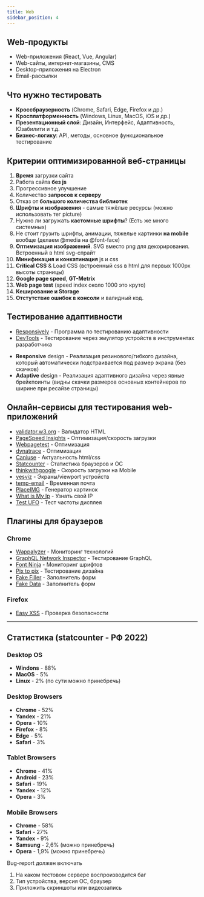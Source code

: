 ```yaml
---
title: Web
sidebar_position: 4
---
```


## Web-продукты 

- Web-приложения (React, Vue, Angular)
- Web-cайты, интернет-магазины, CMS 
- Desktop-приложения на Electron
- Email-рассылки

## Что нужно тестировать

- **Кроссбраузерность** (Chrome, Safari, Edge, Firefox и др.)
- **Кросплатформенноcть** (Windows, Linux, MacOS, iOS и др.)
- **Презентационный слой**: Дизайн, Интерфейс, Адаптивность, Юзабилити и т.д.
- **Бизнес-логику**: API, методы, основное функциональное тестирование

## Критерии оптимизированной веб-страницы

1. **Время** загрузки сайта
2. Работа сайта **без js**
3. Прогрессивное улучшение
4. Количество **запросов к серверу**
5. Отказ от **большого количества библиотек**
6. **Шрифты и изображения** - самые тяжёлые ресурсы (можно использовать тег picture)
7. Нужно ли загружать **кастомные шрифты**? (Есть же много системных)
8. Не стоит грузить шрифты, анимации, тяжелые картинки **на mobile** вообще (делаем @media на @font-face)
9. **Оптимизация изображений**. SVG вместо png для декорирования. Встроенный в html svg-спрайт
10. **Минификация и конкатинация** js и css
11. **Critical CSS** & Load CSS (встроенный css в html для первых 1000px высоты страницы)
12. **Google page speed**, **GT-Metrix**
13. **Web page test** (speed index около 1000 это круто)
14. **Кеширование и Storage**
15. **Отстутствие ошибок в консоли** и валидный код.

## Тестирование адаптивности

* [Responsively](https://responsively.app/download) - Программа по тестированию адаптивности
* [DevTools](https://developer.chrome.com/docs/devtools/) - Тестирование через эмулятор устройств в инструментах разработчика

- **Responsive** design - Реализация резинового/гибкого дизайна, который автоматически подстраивается под размер экрана (без скачков)
- **Adaptive** design - Реализация адаптивного дизайна через явные брейкпоинты (видны скачки размеров основных контейнеров по ширине при ресайзе страницы)

## Онлайн-сервисы для тестирования web-приложений

* [validator.w3.org](https://validator.w3.org/nu/) - Валидатор HTML
* [PageSpeed Insights](https://pagespeed.web.dev/) - Оптимизация/скорость загрузки
* [Webpagetest](https://www.webpagetest.org/) - Оптимизация
* [dynatrace](https://www.dynatrace.com/) - Оптимизация
* [Caniuse](https://caniuse.com/) - Актуальность html/css
* [Statcounter](https://gs.statcounter.com/) - Статистика браузеров и ОС
* [thinkwithgoogle](https://www.thinkwithgoogle.com/feature/testmysite/) - Скорость загрузки на Mobile
* [yesviz](https://yesviz.com/) - Экраны/viewport устройств
* [temp-email](https://temp-mail.org/ru/) - Временная почта
* [PlaceIMG](https://placeimg.com/) - Генератор картинок
* [What is My Ip](https://bestvpn.org/whats-my-ip/) - Узнать свой IP
* [Test UFO](https://www.testufo.com/) - Тест частоты дисплея


## Плагины для браузеров

### Chrome

* [Wappalyzer](https://chrome.google.com/webstore/detail/wappalyzer-technology-pro/gppongmhjkpfnbhagpmjfkannfbllamg?hl=ru) - Мониторинг технологий
* [GraphQL Network Inspector](https://chrome.google.com/webstore/detail/graphql-network-inspector/ndlbedplllcgconngcnfmkadhokfaaln?hl=en-GB) - Тестирование GraphQL
* [Font Ninja](https://chrome.google.com/webstore/detail/fonts-ninja/eljapbgkmlngdpckoiiibecpemleclhh) - Мониторинг шрифтов
* [Pix to pix](https://chrome.google.com/webstore/detail/pix-to-pix-pixel-perfect/binboaimbgchaamickjnhgjdccohndin?hl=ru) - Тестирование дизайна
* [Fake Filler](https://chrome.google.com/webstore/detail/fake-filler/bnjjngeaknajbdcgpfkgnonkmififhfo/related) - Заполнитель форм
* [Fake Data](https://chrome.google.com/webstore/detail/fake-data-a-form-filler-y/gchcfdihakkhjgfmokemfeembfokkajj) - Заполнитель форм

### Firefox

* [Easy XSS](https://addons.mozilla.org/ru/firefox/addon/easy-xss/) - Проверка безопасности

***

## Cтатистика (statcounter - РФ 2022)

### Desktop OS

- **Windons** - 88%
- **MacOS** - 5%
- **Linux** - 2% (по сути можно принебречь)

### Desktop Browsers

- **Chrome** - 52%
- **Yandex** - 21%
- **Opera** - 10%
- **Firefox** - 8%
- **Edge** - 5%
- **Safari** - 3%

### Tablet Browsers

- **Chrome** - 41%
- **Android** - 23%
- **Safari** - 19%
- **Yandex** - 12%
- **Opera** - 3%


### Mobile Browsers

- **Chrome** - 58%
- **Safari** - 27%
- **Yandex** - 9%
- **Samsung** - 2,6% (можно принебречь)
- **Opera** - 1,9% (можно принебречь)

Bug-report должен включать

1. На каком тестовом сервере воспроизводится баг
2. Тип устройства, версия ОС, браузер
3. Приложить скриншоты или видеозапись
